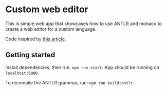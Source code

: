 # Custom web editor

This is simple web app that showcases how to use ANTLR and monaco to create a web editor for a custom language.

Code inspired by [this article](https://medium.com/better-programming/create-a-custom-web-editor-using-typescript-react-antlr-and-monaco-editor-part-1-2f710c69c18c).

## Getting started

Install dependencies, then run: `npm run start`. App should be running on `localhost:8080`.

To recompile the ANTLR grammar, run: `npm run build:antlr`.
